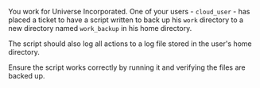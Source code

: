 You work for Universe Incorporated. One of your users - `cloud_user` - has placed a ticket to have a script written to back up his `work` directory to a new directory named `work_backup` in his home directory. 

The script should also log all actions to a log file stored in the user's home directory.

Ensure the script works correctly by running it and verifying the files are backed up.